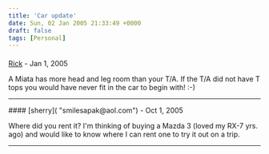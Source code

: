 ```yaml
---
title: 'Car update'
date: Sun, 02 Jan 2005 21:33:49 +0000
draft: false
tags: [Personal]
---
```



#### 
[Rick]( "") - <time datetime="2005-01-03 08:32:19">Jan 1, 2005</time>

A Miata has more head and leg room than your T/A. If the T/A did not have T tops you would have never fit in the car to begin with! :-)
<hr />
#### 
[sherry]( "smilesapak@aol.com") - <time datetime="2005-10-03 08:12:21">Oct 1, 2005</time>

Where did you rent it? I'm thinking of buying a Mazda 3 (loved my RX-7 yrs. ago) and would like to know where I can rent one to try it out on a trip.
<hr />
